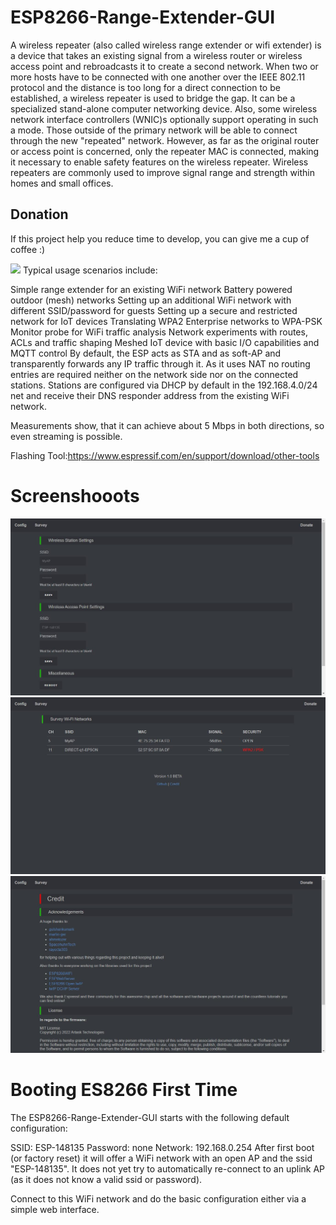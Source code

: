 # ESP8266-Range-Extender-GUI
A wireless repeater (also called wireless range extender or wifi extender) is a device that takes an existing signal from a wireless router or wireless access point and rebroadcasts it to create a second network. When two or more hosts have to be connected with one another over the IEEE 802.11 protocol and the distance is too long for a direct connection to be established, a wireless repeater is used to bridge the gap. It can be a specialized stand-alone computer networking device. Also, some wireless network interface controllers (WNIC)s optionally support operating in such a mode. Those outside of the primary network will be able to connect through the new "repeated" network. However, as far as the original router or access point is concerned, only the repeater MAC is connected, making it necessary to enable safety features on the wireless repeater. Wireless repeaters are commonly used to improve signal range and strength within homes and small offices.
## Donation
If this project help you reduce time to develop, you can give me a cup of coffee :) 

[<img src="https://button.ibnux.net/trakteer/ibnux.png" width="128">](https://trakteer.id/artask-technology-5bkbr)
Typical usage scenarios include:

Simple range extender for an existing WiFi network
Battery powered outdoor (mesh) networks
Setting up an additional WiFi network with different SSID/password for guests
Setting up a secure and restricted network for IoT devices
Translating WPA2 Enterprise networks to WPA-PSK
Monitor probe for WiFi traffic analysis
Network experiments with routes, ACLs and traffic shaping
Meshed IoT device with basic I/O capabilities and MQTT control
By default, the ESP acts as STA and as soft-AP and transparently forwards any IP traffic through it. As it uses NAT no routing entries are required neither on the network side nor on the connected stations. Stations are configured via DHCP by default in the 192.168.4.0/24 net and receive their DNS responder address from the existing WiFi network.

Measurements show, that it can achieve about 5 Mbps in both directions, so even streaming is possible.

Flashing Tool:https://www.espressif.com/en/support/download/other-tools

# Screenshooots
![Wi-Fi Configuration Page](screenshoot/Config.jpg)
![Wi-Fi Survey Page](screenshoot/Survey.jpg)
![Credit](screenshoot/Credit.jpg)

# Booting ES8266 First Time
The ESP8266-Range-Extender-GUI starts with the following default configuration:

SSID: ESP-148135
Password: none
Network: 192.168.0.254
After first boot (or factory reset) it will offer a WiFi network with an open AP and the ssid "ESP-148135". It does not yet try to automatically re-connect to an uplink AP (as it does not know a valid ssid or password).

Connect to this WiFi network and do the basic configuration either via a simple web interface.

